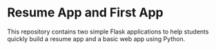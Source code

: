 # Resume App and First App

This repository contains two simple Flask applications to help students quickly build a resume app and a basic web app using Python.

